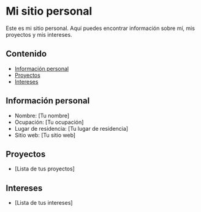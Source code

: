 # Mi sitio personal 
Este es mi sitio personal. Aquí puedes encontrar información sobre mí, mis 
proyectos y mis intereses. 
## Contenido 
* [Información personal](#información-personal) 
* [Proyectos](#proyectos) 
* [Intereses](#intereses) 
## Información personal 
* Nombre: [Tu nombre] 
* Ocupación: [Tu ocupación] 
* Lugar de residencia: [Tu lugar de residencia] 
* Sitio web: [Tu sitio web] 
## Proyectos 
* [Lista de tus proyectos] 
## Intereses 
* [Lista de tus intereses]
